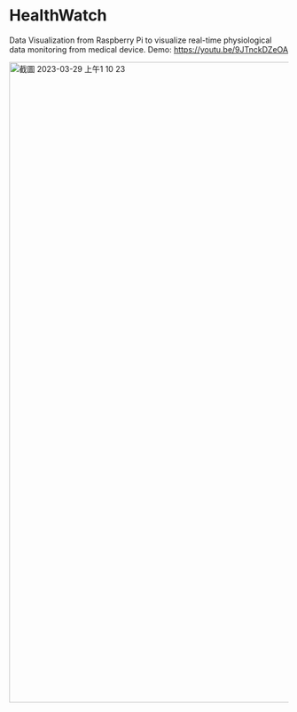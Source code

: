 # HealthWatch
Data Visualization from Raspberry Pi to visualize real-time physiological data monitoring from medical device.
Demo: https://youtu.be/9JTnckDZeOA

<img width="1153" alt="截圖 2023-03-29 上午1 10 23" src="https://user-images.githubusercontent.com/87364730/228317710-8d91c6ad-5269-443c-b7f8-b15daba42c9a.png">
